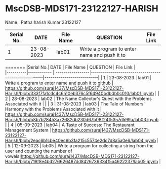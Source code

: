 # MscDSB-MDS171-23122127-HARISH
Name : Patha harish Kumar
23122127





|Serial No.|    DATE     |  File Name       |                                     QUESTION                                               |                 File Link    |
|----------|------------ | -----------------|------------------------------------------------------------------------------------------- |------------------------------|
|   1      |  23-08-2023 |      lab01       |  Write a program to enter name and push it to 
=======
|Serial No.|    DATE     |  File Name       |                     QUESTION                         |      File Link            |             
|----------|------------ | -----------------|------------------------------------------------------|---------------------------|
|   1      |  23-08-2023 |      lab01       |  Write a program to enter name and push it to github |    https://github.com/suraj1437/MscDSB-MDS171-23122127-Harish/blob/333f7fa1cdc4c6a10eb376c5f64940bdbdb0c010/lab01.ipynb                       |
|   2      |  28-08-2023 |      lab02       |  The Name Collector's Quest with the Problems Associated with it |               |
|   3      |  31-08-2023 |      lab03       |  The Tale of Numbers' Harmony with the Problems Associated with it | https://github.com/suraj1437/MscDSB-MDS171-23122127-Harish/blob/b8b7b28453a72682db230d67b08f24f5357d599a/lab03.ipynb            |
|   4      |  05-09-2023 |      lab04       |  A Taste of Success: The Restaurant Management System | https://github.com/suraj1437/MscDSB-MDS171-23122127-Harish/blob/2eac6b1cbe40ec9b3fa215c5574e2dc7d8a5a0e6/lab04.ipynb                         |
|   5      |  12-09-2023 |      lab05       | Write a program for collecting a string from the user and counting the number of vowels|https://github.com/suraj1437/MscDSB-MDS171-23122127-Harish/blob/719f8e4bd276626487dd8426736334f5a4622237/lab05.ipynb     |






 

